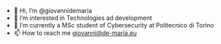- 👋 Hi, I’m @giovannidemaria
- 👀 I’m interested in Technologies ad development
- 🌱 I’m currently a MSc student of Cybersecurity at Politecnico di Torino
- 📫 How to reach me giovanni@de-maria.eu

<!---
giovidemaria/giovidemaria is a ✨ special ✨ repository because its `README.md` (this file) appears on your GitHub profile.
You can click the Preview link to take a look at your changes.
--->
